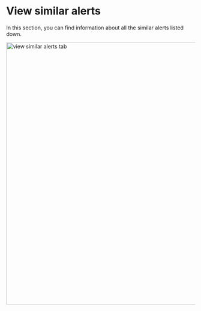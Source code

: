 # View similar alerts

In this section, you can find information about all the similar alerts listed down.

<img src="../images/alerts-similar-alerts-tab.png" alt=" view similar alerts tab " width="700" height="700"/>
